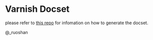 Varnish Docset
=======================

please refer to [this repo](https://github.com/ruoshan/varnish-docset) for infomation on
how to generate the docset.

@\_ruoshan
